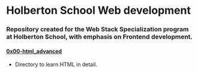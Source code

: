 # Holberton School Web development


### Repository created for the Web Stack Specialization program at Holberton School, with emphasis on Frontend development. 

#### [0x00-html_advanced](./0x00-html_advanced)

- Directory to learn HTML in detail.
